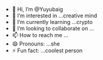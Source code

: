 - 👋 Hi, I’m @Yuyubaig
- 👀 I’m interested in ...creative mind
- 🌱 I’m currently learning ...crypto 
- 💞️ I’m looking to collaborate on ...
- 📫 How to reach me ...
- 😄 Pronouns: ...she 
- ⚡ Fun fact: ...coolest person 

<!---
Yuyubaig/Yuyubaig is a ✨ special ✨ repository because its `README.md` (this file) appears on your GitHub profile.
You can click the Preview link to take a look at your changes.
--->
